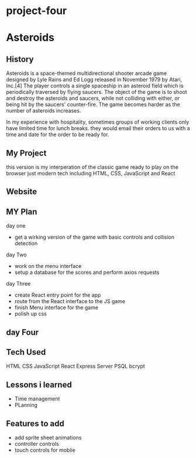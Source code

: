 # project-four

# Asteroids

## History

Asteroids is a space-themed multidirectional shooter arcade game designed by Lyle Rains and Ed Logg released in November 1979 by Atari, Inc.[4] The player controls a single spaceship in an asteroid field which is periodically traversed by flying saucers. The object of the game is to shoot and destroy the asteroids and saucers, while not colliding with either, or being hit by the saucers' counter-fire. The game becomes harder as the number of asteroids increases.

In my experience with hospitality, sometimes groups of working clients only have limited time for lunch breaks. they would email their orders to us with a time and date for the order to be ready for.

## My Project

this version is my interperation of the classic game ready to play on the browser just modern tech including HTML, CSS, JavaScript and React

## Website

<!-- insert website here -->

## MY Plan

day one

- get a wirking version of the game with basic controls and collision detection

day Two

- work on the menu interface
- setup a database for the scores and perform axios requests

day Three

- create React entry point for the app
- route from the React interface to the JS game
- finish Menu interface for the game
- polish up css

## day Four

## Tech Used

HTML
CSS
JavaScript
React
Express Server
PSQL
bcrypt

## Lessons i learned

- Time management
- PLanning

## Features to add

- add sprite sheet animations
- controller controls
- touch controls for moblie
